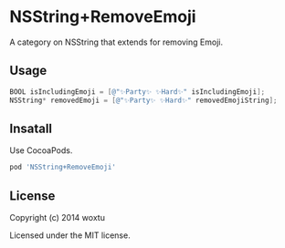 # NSString+RemoveEmoji

A category on NSString that extends for removing Emoji.

## Usage

```objectivec
BOOL isIncludingEmoji = [@"✨Party✨ ✨Hard✨" isIncludingEmoji];
NSString* removedEmoji = [@"✨Party✨ ✨Hard✨" removedEmojiString];
```

## Insatall

Use CocoaPods.

```ruby
pod 'NSString+RemoveEmoji'
```

## License
Copyright (c) 2014 woxtu

Licensed under the MIT license.

